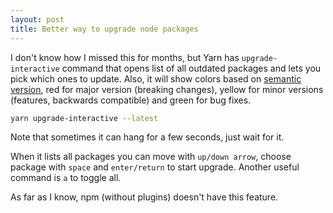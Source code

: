 ```yaml
---
layout: post
title: Better way to upgrade node packages
---
```


I don't know how I missed this for months, but Yarn has `upgrade-interactive` command that opens list of all outdated packages and lets you pick which ones to update. Also, it will show colors based on [semantic version](https://semver.org/), red for major version (breaking changes), yellow for minor versions (features, backwards compatible) and green for bug fixes.

```bash
yarn upgrade-interactive --latest
```

Note that sometimes it can hang for a few seconds, just wait for it.

When it lists all packages you can move with `up/down arrow`, choose package with `space` and `enter/return` to start upgrade. Another useful command is `a` to toggle all.

As far as I know, npm (without plugins) doesn't have this feature.
